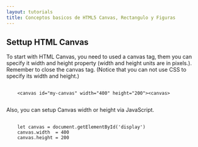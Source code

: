 ```yaml
---
layout: tutorials
title: Conceptos basicos de HTML5 Canvas, Rectangulo y Figuras
---
```

<h2 class="tutorials-content__sub-title">Settup HTML Canvas</h2>

<p class="tutorials-content__text">To start with HTML Canvas, you need to used a canvas tag, them you can specify it width and height property (width and height units are in pixels.). Remember to close the canvas tag. (Notice that you can not use CSS to specify its width and height.)</p>

<pre>
  <code class="language-html">
    &lt;canvas id="my-canvas" width="400" height="200"&gt;&lt;canvas&gt;
  </code>
</pre>

<p class="tutorials-content__text">Also, you can setup Canvas width or height via JavaScript.</p>

<pre>
  <code class="language-javascript">
    let canvas = document.getElementById('display')
    canvas.width  = 400
    canvas.height = 200
  </code>
</pre>
